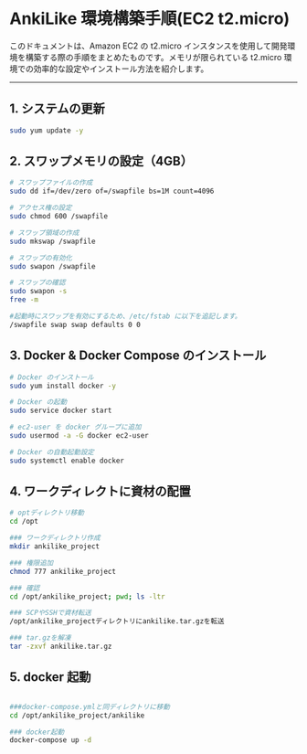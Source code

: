 # AnkiLike 環境構築手順(EC2 t2.micro)

このドキュメントは、Amazon EC2 の t2.micro インスタンスを使用して開発環境を構築する際の手順をまとめたものです。メモリが限られている t2.micro 環境での効率的な設定やインストール方法を紹介します。

---

## 1. システムの更新

```bash
sudo yum update -y
```

## 2. スワップメモリの設定（4GB）

```bash
# スワップファイルの作成
sudo dd if=/dev/zero of=/swapfile bs=1M count=4096

# アクセス権の設定
sudo chmod 600 /swapfile

# スワップ領域の作成
sudo mkswap /swapfile

# スワップの有効化
sudo swapon /swapfile

# スワップの確認
sudo swapon -s
free -m

#起動時にスワップを有効にするため、/etc/fstab に以下を追記します。
/swapfile swap swap defaults 0 0
```

## 3. Docker & Docker Compose のインストール

```bash
# Docker のインストール
sudo yum install docker -y

# Docker の起動
sudo service docker start

# ec2-user を docker グループに追加
sudo usermod -a -G docker ec2-user

# Docker の自動起動設定
sudo systemctl enable docker

```

## 4. ワークディレクトに資材の配置

```bash
# optディレクトリ移動
cd /opt

### ワークディレクトリ作成
mkdir ankilike_project

### 権限追加
chmod 777 ankilike_project

### 確認
cd /opt/ankilike_project; pwd; ls -ltr

### SCPやSSHで資材転送
/opt/ankilike_projectディレクトリにankilike.tar.gzを転送

### tar.gzを解凍
tar -zxvf ankilike.tar.gz
```

## 5. docker 起動

```bash

###docker-compose.ymlと同ディレクトリに移動
cd /opt/ankilike_project/ankilike

### docker起動
docker-compose up -d

```
